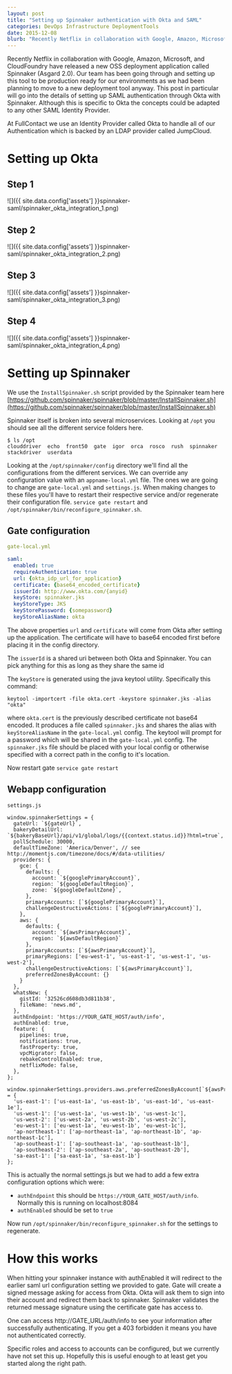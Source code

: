 ```yaml
---
layout: post
title: "Setting up Spinnaker authentication with Okta and SAML"
categories: DevOps Infrastructure DeploymentTools
date: 2015-12-08
blurb: "Recently Netflix in collaboration with Google, Amazon, Microsoft, and CloudFoundry have released a new OSS deployment application called Spinnaker (Asgard 2.0). Our team has been going through and setting up this tool to be production ready for our environments as we had been planning to move to a new deployment tool anyway. This post in particular will go into the details of setting up SAML authentication through Okta with Spinnaker."
---
```


Recently Netflix in collaboration with Google, Amazon, Microsoft, and CloudFoundry have released a new OSS deployment application called Spinnaker (Asgard 2.0). Our team has been going through and setting up this tool to be production ready for our environments as we had been planning to move to a new deployment tool anyway. This post in particular will go into the details of setting up SAML authentication through Okta with Spinnaker. Although this is specific to Okta the concepts could be adapted to any other SAML Identity Provider.

At FullContact we use an Identity Provider called Okta to handle all of our Authentication which is backed by an LDAP provider called JumpCloud.

Setting up Okta
==

Step 1
---
![]({{ site.data.config['assets'] }}spinnaker-saml/spinnaker_okta_integration_1.png)

Step 2
---
![]({{ site.data.config['assets'] }}spinnaker-saml/spinnaker_okta_integration_2.png)

Step 3
---
![]({{ site.data.config['assets'] }}spinnaker-saml/spinnaker_okta_integration_3.png)

Step 4
---
![]({{ site.data.config['assets'] }}spinnaker-saml/spinnaker_okta_integration_4.png)

Setting up Spinnaker
==

We use the `InstallSpinnaker.sh` script provided by the Spinnaker team here [https://github.com/spinnaker/spinnaker/blob/master/InstallSpinnaker.sh](https://github.com/spinnaker/spinnaker/blob/master/InstallSpinnaker.sh)

Spinnaker itself is broken into several microservices. Looking at `/opt` you should see all the different service folders here.

```
$ ls /opt
clouddriver  echo  front50  gate  igor  orca  rosco  rush  spinnaker  stackdriver  userdata
```

Looking at the `/opt/spinnaker/config` directory we'll find all the configurations from the different services. We can override any configuration value with an `appname-local.yml` file. The ones we are going to change are `gate-local.yml` and `settings.js`. When making changes to these files you'll have to restart their respective service and/or regenerate their configuration file. `service gate restart` and `/opt/spinnaker/bin/reconfigure_spinnaker.sh`.

Gate configuration
---

``` yaml
gate-local.yml

saml:
  enabled: true
  requireAuthentication: true
  url: {okta_idp_url_for_application}
  certificate: {base64_encoded_certificate}
  issuerId: http://www.okta.com/{anyid}
  keyStore: spinnaker.jks
  keyStoreType: JKS
  keyStorePassword: {somepassword}
  keyStoreAliasName: okta
```

The above properties `url` and `certificate` will come from Okta after setting up the application. The certificate will have to base64 encoded first before placing it in the config directory.

The `issuerId` is a shared uri between both Okta and Spinnaker. You can pick anything for this as long as they share the same id

The `keyStore` is generated using the java keytool utility. Specifically this command:

```
keytool -importcert -file okta.cert -keystore spinnaker.jks -alias "okta"
```

where `okta.cert` is the previously described certificate not base64 encoded. It produces a file called `spinnaker.jks` and shares the alias with `keyStoreAliasName` in the `gate-local.yml` config. The keytool will prompt for a password which will be shared in the `gate-local.yml` config. The `spinnaker.jks` file should be placed with your local config or otherwise specified with a correct path in the config to it's location.

Now restart gate `service gate restart`

Webapp configuration
---

```
settings.js

window.spinnakerSettings = {
  gateUrl: `${gateUrl}`,
  bakeryDetailUrl: `${bakeryBaseUrl}/api/v1/global/logs/{{context.status.id}}?html=true`,
  pollSchedule: 30000,
  defaultTimeZone: 'America/Denver', // see http://momentjs.com/timezone/docs/#/data-utilities/
  providers: {
    gce: {
      defaults: {
        account: `${googlePrimaryAccount}`,
        region: `${googleDefaultRegion}`,
        zone: `${googleDefaultZone}`,
      },
      primaryAccounts: [`${googlePrimaryAccount}`],
      challengeDestructiveActions: [`${googlePrimaryAccount}`],
    },
    aws: {
      defaults: {
        account: `${awsPrimaryAccount}`,
        region: `${awsDefaultRegion}`
      },
      primaryAccounts: [`${awsPrimaryAccount}`],
      primaryRegions: ['eu-west-1', 'us-east-1', 'us-west-1', 'us-west-2'],
      challengeDestructiveActions: [`${awsPrimaryAccount}`],
      preferredZonesByAccount: {}
    }
  },
  whatsNew: {
    gistId: '32526cd608db3d811b38',
    fileName: 'news.md',
  },
  authEndpoint: 'https://YOUR_GATE_HOST/auth/info',
  authEnabled: true,
  feature: {
    pipelines: true,
    notifications: true,
    fastProperty: true,
    vpcMigrator: false,
    rebakeControlEnabled: true,
    netflixMode: false,
  },
};

window.spinnakerSettings.providers.aws.preferredZonesByAccount[`${awsPrimaryAccount}`] = {
  'us-east-1': ['us-east-1a', 'us-east-1b', 'us-east-1d', 'us-east-1e'],
  'us-west-1': ['us-west-1a', 'us-west-1b', 'us-west-1c'],
  'us-west-2': ['us-west-2a', 'us-west-2b', 'us-west-2c'],
  'eu-west-1': ['eu-west-1a', 'eu-west-1b', 'eu-west-1c'],
  'ap-northeast-1': ['ap-northeast-1a', 'ap-northeast-1b', 'ap-northeast-1c'],
  'ap-southeast-1': ['ap-southeast-1a', 'ap-southeast-1b'],
  'ap-southeast-2': ['ap-southeast-2a', 'ap-southeast-2b'],
  'sa-east-1': ['sa-east-1a', 'sa-east-1b']
};
```

This is actually the normal settings.js but we had to add a few extra configuration options which were:

* `authEndpoint` this should be `https://YOUR_GATE_HOST/auth/info`. Normally this is running on localhost:8084
* `authEnabled` should be set to `true`

Now run `/opt/spinnaker/bin/reconfigure_spinnaker.sh` for the settings to regenerate.

How this works
===

When hitting your spinnaker instance with authEnabled it will redirect to the earlier saml url configuration setting we provided to gate. Gate will create a signed message asking for access from Okta. Okta will ask them to sign into their account and redirect them back to spinnaker. Spinnaker validates the returned message signature using the certificate gate has access to.

One can access http://GATE_URL/auth/info to see your information after successfully authenticating. If you get a 403 forbidden it means you have not authenticated correctly.

Specific roles and access to accounts can be configured, but we currently have not set this up. Hopefully this is useful enough to at least get you started along the right path.
